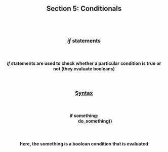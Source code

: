 <div align='center'>
<h2 style='border: solid white 1px;'>Section 5: Conditionals<h2>

<br>
<h3><span style='font-style: italic'>if</span> statements</h3>
<br>

<h4><span style='font-style: italic'>if</span> statements are used to check whether a particular condition is true or not (they evaluate booleans)</h4>

<br>

<h3 style='text-decoration: underline;'>Syntax</h3>
<br>
<h4>
if something:
<br>
<span style='padding-left: 5em'>do_something()</span>
</h4>
<br>

<h4>here, the something is a boolean condition that is evaluated</h4>

</div>